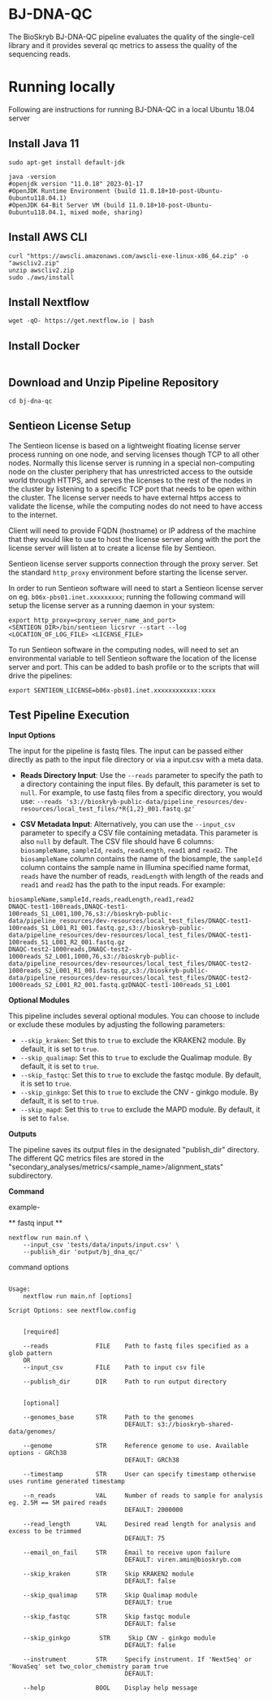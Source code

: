 
# BJ-DNA-QC

The BioSkryb BJ-DNA-QC pipeline evaluates the quality of the single-cell library and it provides several qc metrics to assess the quality of the sequencing reads.

# Running locally

Following are instructions for running BJ-DNA-QC in a local Ubuntu 18.04 server

## Install Java 11

```
sudo apt-get install default-jdk

java -version
#openjdk version "11.0.18" 2023-01-17
#OpenJDK Runtime Environment (build 11.0.18+10-post-Ubuntu-0ubuntu118.04.1)
#OpenJDK 64-Bit Server VM (build 11.0.18+10-post-Ubuntu-0ubuntu118.04.1, mixed mode, sharing)
```

## Install AWS CLI

```
curl "https://awscli.amazonaws.com/awscli-exe-linux-x86_64.zip" -o "awscliv2.zip"
unzip awscliv2.zip
sudo ./aws/install
```

## Install Nextflow

```
wget -qO- https://get.nextflow.io | bash

```

## Install Docker

```

```

## Download and Unzip Pipeline Repository
```
cd bj-dna-qc
```

## Sentieon License Setup

The Sentieon license is based on a lightweight floating license server process running on one node, and serving licenses though TCP to all other nodes. Normally this license server is running in a special non-computing node on the cluster periphery that has unrestricted access to the outside world through HTTPS, and serves the licenses to the rest of the nodes in the cluster by listening to a specific TCP port that needs to be open within the cluster. The license server needs to have external https access to validate the license, while the computing nodes do not need to have access to the internet.

Client will need to provide FQDN (hostname) or IP address of the machine that they would like to use to host the license server along with the port the license server will listen at to create a license file by Sentieon.

Sentieon license server supports connection through the proxy server. Set the standard `http_proxy` environment before starting the license server.

In order to run Sentieon software will need to start a Sentieon license server on eg. `b06x-pbs01.inet.xxxxxxxxx`; running the following command will setup the license server as a running daemon in your system:

```
export http_proxy=<proxy_server_name_and_port>
<SENTIEON_DIR>/bin/sentieon licsrvr --start --log <LOCATION_OF_LOG_FILE> <LICENSE_FILE> 
```
To run Sentieon software in the computing nodes, will need to set an environmental variable to tell Sentieon software the location of the license server and port. This can be added to bash profile or to the scripts that will drive the pipelines:
```
export SENTIEON_LICENSE=b06x-pbs01.inet.xxxxxxxxxxxx:xxxx
```

## Test Pipeline Execution

**Input Options**

The input for the pipeline is fastq files. The input can be passed either directly as path to the input file directory or via a input.csv with a meta data.

- **Reads Directory Input**: Use the `--reads` parameter to specify the path to a directory containing the input files. By default, this parameter is set to `null`. For example, to use fastq files from a specific directory, you would use: 
`--reads 's3://bioskryb-public-data/pipeline_resources/dev-resources/local_test_files/*R{1,2}_001.fastq.gz'`

- **CSV Metadata Input**: Alternatively, you can use the `--input_csv` parameter to specify a CSV file containing metadata. This parameter is also `null` by default. The CSV file should have 6 columns: `biosampleName`, `sampleId`, `reads`, `readLength`, `read1` and `read2`. 
The `biosampleName` column contains the name of the biosample, the `sampleId` column contains the sample name in Illumina specified name format, `reads` have the number of reads, `readLength` with length of the reads and `read1` and `read2` has the path to the input reads. For example:

```
biosampleName,sampleId,reads,readLength,read1,read2
DNAQC-test1-100reads,DNAQC-test1-100reads_S1_L001,100,76,s3://bioskryb-public-data/pipeline_resources/dev-resources/local_test_files/DNAQC-test1-100reads_S1_L001_R1_001.fastq.gz,s3://bioskryb-public-data/pipeline_resources/dev-resources/local_test_files/DNAQC-test1-100reads_S1_L001_R2_001.fastq.gz
DNAQC-test2-1000reads,DNAQC-test2-1000reads_S2_L001,1000,76,s3://bioskryb-public-data/pipeline_resources/dev-resources/local_test_files/DNAQC-test2-1000reads_S2_L001_R1_001.fastq.gz,s3://bioskryb-public-data/pipeline_resources/dev-resources/local_test_files/DNAQC-test2-1000reads_S2_L001_R2_001.fastq.gzDNAQC-test1-100reads_S1_L001
```

**Optional Modules**

This pipeline includes several optional modules. You can choose to include or exclude these modules by adjusting the following parameters:

- `--skip_kraken`: Set this to `true` to exclude the KRAKEN2 module. By default, it is set to `true`.
- `--skip_qualimap`: Set this to `true` to exclude the Qualimap module. By default, it is set to `true`.
- `--skip_fastqc`: Set this to `true` to exclude the fastqc module. By default, it is set to `true`.
- `--skip_ginkgo`: Set this to `true` to exclude the CNV - ginkgo module. By default, it is set to `true`.
- `--skip_mapd`: Set this to `true` to exclude the MAPD module. By default, it is set to `false`.

**Outputs**

The pipeline saves its output files in the designated "publish_dir" directory. The different QC metrics files are stored in the "secondary_analyses/metrics/<sample_name>/alignment_stats" subdirectory.


**Command**

example-

** fastq input **

```
nextflow run main.nf \
    --input_csv 'tests/data/inputs/input.csv' \
    --publish_dir 'output/bj_dna_qc/'
```


command options

```

Usage:
    nextflow run main.nf [options]

Script Options: see nextflow.config

    
    [required]

    --reads             FILE    Path to fastq files specified as a glob pattern
    OR
    --input_csv         FILE    Path to input csv file

    --publish_dir       DIR     Path to run output directory


    [optional]

    --genomes_base      STR     Path to the genomes
                                DEFAULT: s3://bioskryb-shared-data/genomes/

    --genome            STR     Reference genome to use. Available options - GRCh38
                                DEFAULT: GRCh38

    --timestamp         STR     User can specify timestamp otherwise uses runtime generated timestamp 

    --n_reads           VAL     Number of reads to sample for analysis eg. 2.5M == 5M paired reads
                                DEFAULT: 2000000

    --read_length       VAL     Desired read length for analysis and excess to be trimmed
                                DEFAULT: 75

    --email_on_fail     STR     Email to receive upon failure
                                DEFAULT: viren.amin@bioskryb.com

    --skip_kraken       STR     Skip KRAKEN2 module
                                DEFAULT: false

    --skip_qualimap     STR     Skip Qualimap module
                                DEFAULT: true

    --skip_fastqc       STR     Skip fastqc module
                                DEFAULT: false

    --skip_ginkgo        STR     Skip CNV - ginkgo module
                                DEFAULT: false

    --instrument        STR     Specify instrument. If 'NextSeq' or 'NovaSeq' set two_color_chemistry param true
                                DEFAULT: 

    --help              BOOL    Display help message

```
